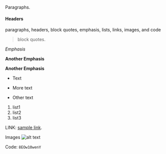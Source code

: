 Paragraphs.

#### Headers

paragraphs, headers, block quotes, emphasis, lists, links, images, and code
> block quotes.

*Emphasis*

**Another Emphasis**

__Another Emphasis__

*   Text

+   More text

-   Other text

1.   list1
2.   list2
3.   list3

LINK: [sample link](http://www.google.com).

Images ![alt text](http://stuffpoint.com/cats/image/41567/cats-picture/)

Code: `8EOw10wenY`